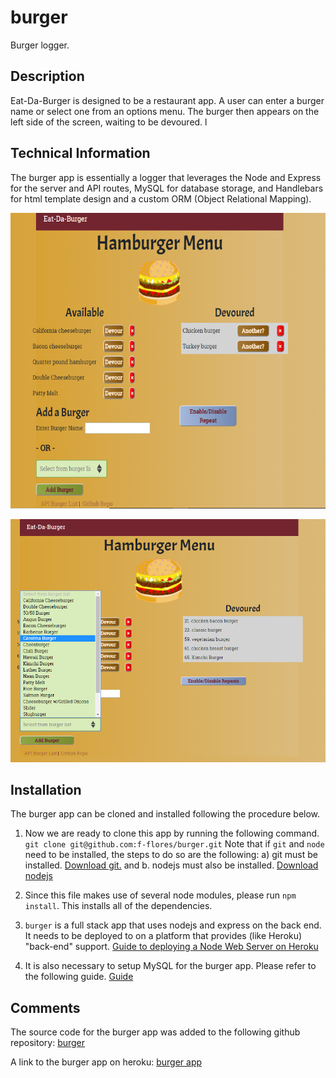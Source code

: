 # burger
Burger logger.

## Description

Eat-Da-Burger is designed to be a restaurant app. A user can enter a burger name or select one from an options menu. The burger then appears on the left side of the screen, waiting to be devoured.   l

## Technical Information

The burger app is essentially a logger that leverages the  Node and Express for the server and API routes, MySQL for database storage, and Handlebars for html template design and a custom ORM (Object Relational Mapping).

![alt text](./README_imgs/burger.png "Burger App Screen")

![alt text](./README_imgs/burger_menu.png "Burger Menu Screen")

## Installation

The burger app can be cloned and installed following the procedure below.

1. Now we are ready to clone this app by running the following command. `git clone git@github.com:f-flores/burger.git` Note that if `git` and `node` need to be installed, the steps to do so are the following: a) git must be installed. [Download git.](https://git-scm.com/downloads) and b. nodejs must also be installed. [Download nodejs](https://nodejs.org/en/download/)

2. Since this file makes use of several node modules, please run `npm install`.  This installs all of the dependencies.

3. `burger` is a full stack app that uses nodejs and express on the back end. It needs to be deployed to on a platform that provides (like Heroku) "back-end" support. [Guide to deploying a Node Web Server on Heroku](https://github.com/RutgersCodingBootcamp/RUTSOM201801FSF4-Class-Repository-FSF/blob/master/13-express/Supplemental/HerokuGuide.md)

4. It is also necessary to setup MySQL for the burger app. Please refer to the following guide. [Guide](https://github.com/RutgersCodingBootcamp/RUTSOM201801FSF4-Class-Repository-FSF/blob/master/14-handlebars/Supplemental/MySQLHerokuDeploymentProcess.pdf)


## Comments

The source code for the burger app was added to the following github repository:
[burger](https://github.com/f-flores/burger)

A link to the burger app on heroku:
[burger app](https://enigmatic-reef-11009.herokuapp.com/)